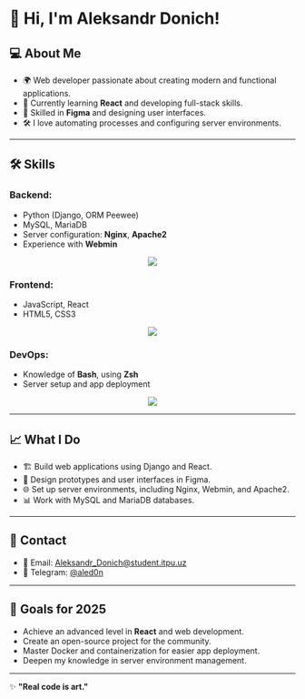 # 👋 Hi, I'm Aleksandr Donich!

## 💻 About Me
- 🌍 Web developer passionate about creating modern and functional applications.  
- 🌱 Currently learning **React** and developing full-stack skills.  
- 🎨 Skilled in **Figma** and designing user interfaces.  
- 🛠 I love automating processes and configuring server environments.  

---

## 🛠 Skills
### Backend:
- Python (Django, ORM Peewee)
- MySQL, MariaDB
- Server configuration: **Nginx**, **Apache2**
- Experience with **Webmin**
<p align="center">
  <a href="https://skillicons.dev">
    <img src="https://skillicons.dev/icons?i=git,django,python" />
  </a>
</p>

### Frontend:
- JavaScript, React
- HTML5, CSS3
<p align="center">
  <a href="https://skillicons.dev">
    <img src="https://skillicons.dev/icons?i=js,react,html,css" />
  </a>
</p>

### DevOps:
- Knowledge of **Bash**, using **Zsh**
- Server setup and app deployment
<p align="center">
  <a href="https://skillicons.dev">
    <img src="https://skillicons.dev/icons?i=docker,npm,gitlab,github,mysql,nginx,apache,bash,selenium,grafana,linux,npm,postman" />
  </a>
</p>

---

## 📈 What I Do
- 🏗 Build web applications using Django and React.  
- 🎨 Design prototypes and user interfaces in Figma.  
- 🌐 Set up server environments, including Nginx, Webmin, and Apache2.  
- 📊 Work with MySQL and MariaDB databases.  

---

## 📩 Contact
- 📧 Email: [Aleksandr_Donich@student.itpu.uz](mailto:Aleksandr_Donich@student.itpu.uz)  
- 📱 Telegram: [@aled0n](https://t.me/aled0n)  

---

## 🚀 Goals for 2025
- Achieve an advanced level in **React** and web development.  
- Create an open-source project for the community.  
- Master Docker and containerization for easier app deployment.  
- Deepen my knowledge in server environment management.  

---

✨ **"Real code is art."**  

